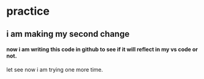 # practice


## i am making my second change

#### now i am writing this code in github to see if it will reflect in my vs code or not.

let see now i am trying one more time.
